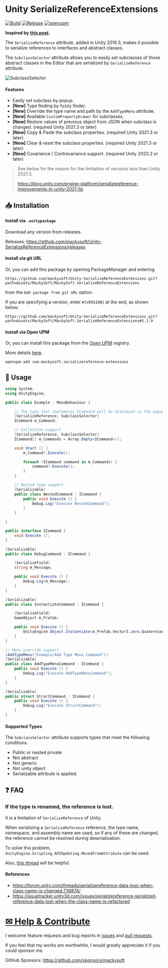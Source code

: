 ﻿# Unity SerializeReferenceExtensions

[![Build](https://github.com/mackysoft/Unity-SerializeReferenceExtensions/actions/workflows/build.yaml/badge.svg)](https://github.com/mackysoft/Unity-SerializeReferenceExtensions/actions/workflows/build.yaml) [![Release](https://img.shields.io/github/v/release/mackysoft/Unity-SerializeReferenceExtensions)](https://github.com/mackysoft/Unity-SerializeReferenceExtensions/releases) [![openupm](https://img.shields.io/npm/v/com.mackysoft.serializereference-extensions?label=openupm&registry_uri=https://package.openupm.com)](https://openupm.com/packages/com.mackysoft.serializereference-extensions/)

**Inspired by [this post](https://qiita.com/tsukimi_neko/items/7922b2433ed4d8616cce).**

The `SerializeReference` attribute, added in Unity 2019.3, makes it possible to serialize references to interfaces and abstract classes.

The `SubclassSelector` attribute allows you to easily set subclasses of those abstract classes in the Editor that are serialized by `SerializeReference` attribute.

![SubclassSelector](https://user-images.githubusercontent.com/13536348/118233552-03cd1780-b4cd-11eb-9e5b-4824e8f01f1d.gif)

#### Features

- Easily set subclass by popup.
- **[New]** Type finding by fuzzy finder.
- **[New]** Override the type name and path by the `AddTypeMenu` attribute.
- **[New]** Available `CustomPropertyDrawer` for subclasses.
- **[New]** Restore values of previous object from JSON when subclass is changed. (required Unity 2021.3 or later)
- **[New]** Copy & Paste the subclass properties. (required Unity 2021.3 or later)
- **[New]** Clear & reset the subclass properties. (required Unity 2021.3 or later)
- **[New]** Covariance / Contravariance support. (required Unity 2023.2 or later)

> See below for the reason for the limitation of versions less than Unity 2021.3.
> 
> https://blog.unity.com/engine-platform/serializereference-improvements-in-unity-2021-lts

## 📥 Installation

#### Install via `.unitypackage`

Download any version from releases.

Releases: https://github.com/mackysoft/Unity-SerializeReferenceExtensions/releases

#### Install via git URL

Or, you can add this package by opening PackageManager and entering

```
https://github.com/mackysoft/Unity-SerializeReferenceExtensions.git?path=Assets/MackySoft/MackySoft.SerializeReferenceExtensions
```

from the `Add package from git URL` option.

If you are specifying a version, enter `#{VERSION}` at the end, as shown below.

```
https://github.com/mackysoft/Unity-SerializeReferenceExtensions.git?path=Assets/MackySoft/MackySoft.SerializeReferenceExtensions#1.1.9
```

#### Install via Open UPM

Or, you can install this package from the [Open UPM](https://openupm.com/packages/com.mackysoft.serializereference-extensions/) registry.

More details [here](https://openupm.com/).

```
openupm add com.mackysoft.serializereference-extensions
```

## 🔰 Usage

```cs
using System;
using UnityEngine;

public class Example : MonoBehaviour {

	// The type that implements ICommand will be displayed in the popup.
	[SerializeReference, SubclassSelector]
	ICommand m_Command;

	// Collection support
	[SerializeReference, SubclassSelector]
	ICommand[] m_Commands = Array.Empty<ICommand>();

	void Start () {
		m_Command?.Execute();

		foreach (ICommand command in m_Commands) {
			command?.Execute();
		}
	}

	// Nested type support
	[Serializable]
	public class NestedCommand : ICommand {
		public void Execute () {
			Debug.Log("Execute NestedCommand");
		}
	}

}

public interface ICommand {
	void Execute ();
}

[Serializable]
public class DebugCommand : ICommand {

	[SerializeField]
	string m_Message;

	public void Execute () {
		Debug.Log(m_Message);
	}
}

[Serializable]
public class InstantiateCommand : ICommand {

	[SerializeField]
	GameObject m_Prefab;

	public void Execute () {
		UnityEngine.Object.Instantiate(m_Prefab,Vector3.zero,Quaternion.identity);
	}
}

// Menu override support
[AddTypeMenu("Example/Add Type Menu Command")]
[Serializable]
public class AddTypeMenuCommand : ICommand {
	public void Execute () {
		Debug.Log("Execute AddTypeMenuCommand");
	}
}

[Serializable]
public struct StructCommand : ICommand {
	public void Execute () {
		Debug.Log("Execute StructCommand");
	}
}
```

#### Supported Types

The `SubclassSelector` attribute supports types that meet the following conditions.

- Public or nested private
- Not abstract
- Not generic
- Not unity object
- Serializable attribute is applied.


## ❓ FAQ

### If the type is renamed, the reference is lost.

It is a limitation of `SerializeReference` of Unity.

When serializing a `SerializeReference` reference, the type name, namespace, and assembly name are used, so if any of these are changed, the reference cannot be resolved during deserialization.

To solve this problem, `UnityEngine.Scripting.APIUpdating.MovedFromAttribute` can be used.

Also, [this thread](https://forum.unity.com/threads/serializereference-data-loss-when-class-name-is-changed.736874/) will be helpful.

#### References
- https://forum.unity.com/threads/serializereference-data-loss-when-class-name-is-changed.736874/
- https://issuetracker.unity3d.com/issues/serializereference-serialized-reference-data-lost-when-the-class-name-is-refactored

# <a id="help-and-contribute" href="#help-and-contribute"> ✉ Help & Contribute </a>

I welcome feature requests and bug reports in [issues](https://github.com/mackysoft/XPool/issues) and [pull requests](https://github.com/mackysoft/XPool/pulls).

If you feel that my works are worthwhile, I would greatly appreciate it if you could sponsor me.

GitHub Sponsors: https://github.com/sponsors/mackysoft

